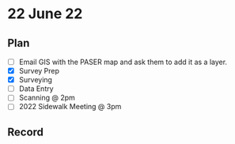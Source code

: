 # 22 June 22
## Plan
- [ ] Email GIS with the PASER map and ask them to add it as a layer.
- [x] Survey Prep
- [x] Surveying
- [ ] Data Entry
- [ ] Scanning @ 2pm
- [ ] 2022 Sidewalk Meeting @ 3pm

## Record
